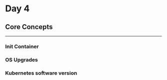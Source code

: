 # Day 4

## **Core Concepts**

---


### **Init Container**

### **OS Upgrades**

### **Kubernetes software version**
